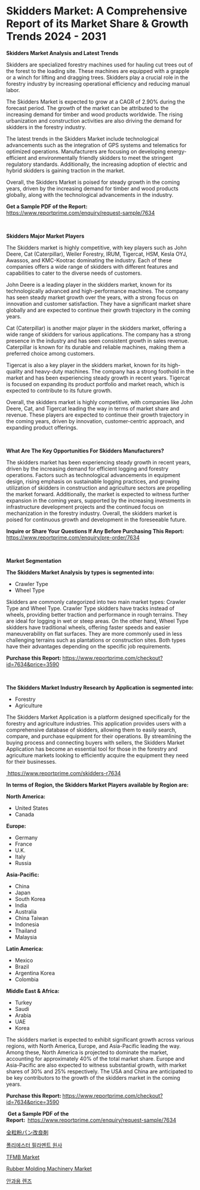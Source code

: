 <p><h1>Skidders Market: A Comprehensive Report of its Market Share & Growth Trends 2024 - 2031</h1></p><p><strong>Skidders Market Analysis and Latest Trends</strong></p>
<p><p>Skidders are specialized forestry machines used for hauling cut trees out of the forest to the loading site. These machines are equipped with a grapple or a winch for lifting and dragging trees. Skidders play a crucial role in the forestry industry by increasing operational efficiency and reducing manual labor.</p><p>The Skidders Market is expected to grow at a CAGR of 2.90% during the forecast period. The growth of the market can be attributed to the increasing demand for timber and wood products worldwide. The rising urbanization and construction activities are also driving the demand for skidders in the forestry industry.</p><p>The latest trends in the Skidders Market include technological advancements such as the integration of GPS systems and telematics for optimized operations. Manufacturers are focusing on developing energy-efficient and environmentally friendly skidders to meet the stringent regulatory standards. Additionally, the increasing adoption of electric and hybrid skidders is gaining traction in the market.</p><p>Overall, the Skidders Market is poised for steady growth in the coming years, driven by the increasing demand for timber and wood products globally, along with the technological advancements in the industry.</p></p>
<p><strong>Get a Sample PDF of the Report:&nbsp;</strong> <a href="https://www.reportprime.com/enquiry/request-sample/7634">https://www.reportprime.com/enquiry/request-sample/7634</a></p>
<p>&nbsp;</p>
<p><strong>Skidders Major Market Players</strong></p>
<p><p>The Skidders market is highly competitive, with key players such as John Deere, Cat (Caterpillar), Weiler Forestry, IRUM, Tigercat, HSM, Kesla OYJ, Awassos, and KMC-Kootrac dominating the industry. Each of these companies offers a wide range of skidders with different features and capabilities to cater to the diverse needs of customers.</p><p>John Deere is a leading player in the skidders market, known for its technologically advanced and high-performance machines. The company has seen steady market growth over the years, with a strong focus on innovation and customer satisfaction. They have a significant market share globally and are expected to continue their growth trajectory in the coming years.</p><p>Cat (Caterpillar) is another major player in the skidders market, offering a wide range of skidders for various applications. The company has a strong presence in the industry and has seen consistent growth in sales revenue. Caterpillar is known for its durable and reliable machines, making them a preferred choice among customers.</p><p>Tigercat is also a key player in the skidders market, known for its high-quality and heavy-duty machines. The company has a strong foothold in the market and has been experiencing steady growth in recent years. Tigercat is focused on expanding its product portfolio and market reach, which is expected to contribute to its future growth.</p><p>Overall, the skidders market is highly competitive, with companies like John Deere, Cat, and Tigercat leading the way in terms of market share and revenue. These players are expected to continue their growth trajectory in the coming years, driven by innovation, customer-centric approach, and expanding product offerings.</p></p>
<p>&nbsp;</p>
<p><strong>What Are The Key Opportunities For Skidders Manufacturers?</strong></p>
<p><p>The skidders market has been experiencing steady growth in recent years, driven by the increasing demand for efficient logging and forestry operations. Factors such as technological advancements in equipment design, rising emphasis on sustainable logging practices, and growing utilization of skidders in construction and agriculture sectors are propelling the market forward. Additionally, the market is expected to witness further expansion in the coming years, supported by the increasing investments in infrastructure development projects and the continued focus on mechanization in the forestry industry. Overall, the skidders market is poised for continuous growth and development in the foreseeable future.</p></p>
<p><strong>Inquire or Share Your Questions If Any Before Purchasing This Report:</strong> <a href="https://www.reportprime.com/enquiry/pre-order/7634">https://www.reportprime.com/enquiry/pre-order/7634</a></p>
<p>&nbsp;</p>
<p><strong>Market Segmentation</strong></p>
<p><strong>The Skidders Market Analysis by types is segmented into:</strong></p>
<p><ul><li>Crawler Type</li><li>Wheel Type</li></ul></p>
<p><p>Skidders are commonly categorized into two main market types: Crawler Type and Wheel Type. Crawler Type skidders have tracks instead of wheels, providing better traction and performance in rough terrains. They are ideal for logging in wet or steep areas. On the other hand, Wheel Type skidders have traditional wheels, offering faster speeds and easier maneuverability on flat surfaces. They are more commonly used in less challenging terrains such as plantations or construction sites. Both types have their advantages depending on the specific job requirements.</p></p>
<p><strong>Purchase this Report:&nbsp;</strong><a href="https://www.reportprime.com/checkout?id=7634&price=3590">https://www.reportprime.com/checkout?id=7634&price=3590</a></p>
<p>&nbsp;</p>
<p><strong>The Skidders Market Industry Research by Application is segmented into:</strong></p>
<p><ul><li>Forestry</li><li>Agriculture</li></ul></p>
<p><p>The Skidders Market Application is a platform designed specifically for the forestry and agriculture industries. This application provides users with a comprehensive database of skidders, allowing them to easily search, compare, and purchase equipment for their operations. By streamlining the buying process and connecting buyers with sellers, the Skidders Market Application has become an essential tool for those in the forestry and agriculture markets looking to efficiently acquire the equipment they need for their businesses.</p></p>
<p><a href="https://www.reportprime.com/skidders-r7634">&nbsp;https://www.reportprime.com/skidders-r7634</a></p>
<p><strong>In terms of Region, the Skidders Market Players available by Region are:</strong></p>
<p>
    <p> <strong> North America: </strong>
        <ul>
            <li>United States</li>
            <li>Canada</li>
        </ul>
        </p> 
    <p> <strong> Europe: </strong>
        <ul>
            <li>Germany</li>
            <li>France</li>
            <li>U.K.</li>
            <li>Italy</li>
            <li>Russia</li>
        </ul>
        </p> 
    <p> <strong> Asia-Pacific: </strong>
        <ul>
            <li>China</li>
            <li>Japan</li>
            <li>South Korea</li>
            <li>India</li>
            <li>Australia</li>
            <li>China Taiwan</li>
            <li>Indonesia</li>
            <li>Thailand</li>
            <li>Malaysia</li>
        </ul>
        </p> 
    <p> <strong> Latin America: </strong>
        <ul>
            <li>Mexico</li>
            <li>Brazil</li>
            <li>Argentina Korea</li>
            <li>Colombia</li>
        </ul>
        </p> 
    <p> <strong> Middle East & Africa: </strong>
        <ul>
            <li>Turkey</li>
            <li>Saudi</li>
            <li>Arabia</li>
            <li>UAE</li>
            <li>Korea</li>
        </ul>
    </p>
    </p>
<p><p>The skidders market is expected to exhibit significant growth across various regions, with North America, Europe, and Asia-Pacific leading the way. Among these, North America is projected to dominate the market, accounting for approximately 40% of the total market share. Europe and Asia-Pacific are also expected to witness substantial growth, with market shares of 30% and 25% respectively. The USA and China are anticipated to be key contributors to the growth of the skidders market in the coming years.</p></p>
<p><strong>Purchase this Report: </strong><a href="https://www.reportprime.com/checkout?id=7634&price=3590">https://www.reportprime.com/checkout?id=7634&price=3590</a></p>
<p>&nbsp;<strong>Get a Sample PDF of the Report:&nbsp;&nbsp;</strong><a href="https://www.reportprime.com/enquiry/request-sample/7634">https://www.reportprime.com/enquiry/request-sample/7634</a></p>
<p><strong></strong></p>
<p><p><a href="https://github.com/adcxff01450218/Market-Research-Report-List-1/blob/main/345089826146.md">全粒粉パン改良剤</a></p><p><a href="https://github.com/trmesnao7959541/Market-Research-Report-List-1/blob/main/284877625508.md">폴리에스터 필라멘트 원사</a></p><p><a href="https://issuu.com/reportprime-2/docs/tfmb-market-size-2030.pptx">TFMB Market</a></p><p><a href="https://github.com/jhcraigie/Market-Research-Report-List-2/blob/main/rubber-molding-machinery-market.md">Rubber Molding Machinery Market</a></p><p><a href="https://medium.com/@emmamoy1/%EC%95%88%EA%B3%BC-%EB%A0%8C%EC%A6%88-%EC%8B%9C%EC%9E%A5-%EC%9C%A0%ED%98%95-%EC%9D%91%EC%9A%A9-%EB%B0%8F-%EC%A7%80%EB%A6%AC%EB%B3%84-%EC%A2%85%ED%95%A9-%ED%8F%89%EA%B0%80-af0596cee82f">안과용 렌즈</a></p></p>